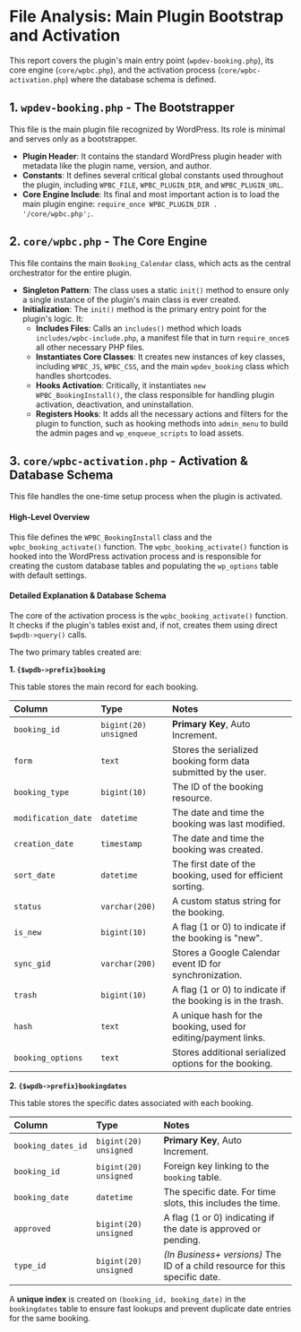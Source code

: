 # File Analysis: Main Plugin Bootstrap and Activation

This report covers the plugin's main entry point (`wpdev-booking.php`), its core engine (`core/wpbc.php`), and the activation process (`core/wpbc-activation.php`) where the database schema is defined.

## 1. `wpdev-booking.php` - The Bootstrapper

This file is the main plugin file recognized by WordPress. Its role is minimal and serves only as a bootstrapper.

- **Plugin Header**: It contains the standard WordPress plugin header with metadata like the plugin name, version, and author.
- **Constants**: It defines several critical global constants used throughout the plugin, including `WPBC_FILE`, `WPBC_PLUGIN_DIR`, and `WPBC_PLUGIN_URL`.
- **Core Engine Include**: Its final and most important action is to load the main plugin engine: `require_once WPBC_PLUGIN_DIR . '/core/wpbc.php';`.

## 2. `core/wpbc.php` - The Core Engine

This file contains the main `Booking_Calendar` class, which acts as the central orchestrator for the entire plugin.

- **Singleton Pattern**: The class uses a static `init()` method to ensure only a single instance of the plugin's main class is ever created.
- **Initialization**: The `init()` method is the primary entry point for the plugin's logic. It:
  - **Includes Files**: Calls an `includes()` method which loads `includes/wpbc-include.php`, a manifest file that in turn `require_once`s all other necessary PHP files.
  - **Instantiates Core Classes**: It creates new instances of key classes, including `WPBC_JS`, `WPBC_CSS`, and the main `wpdev_booking` class which handles shortcodes.
  - **Hooks Activation**: Critically, it instantiates `new WPBC_BookingInstall()`, the class responsible for handling plugin activation, deactivation, and uninstallation.
  - **Registers Hooks**: It adds all the necessary actions and filters for the plugin to function, such as hooking methods into `admin_menu` to build the admin pages and `wp_enqueue_scripts` to load assets.

## 3. `core/wpbc-activation.php` - Activation & Database Schema

This file handles the one-time setup process when the plugin is activated.

#### High-Level Overview
This file defines the `WPBC_BookingInstall` class and the `wpbc_booking_activate()` function. The `wpbc_booking_activate()` function is hooked into the WordPress activation process and is responsible for creating the custom database tables and populating the `wp_options` table with default settings.

#### Detailed Explanation & Database Schema
The core of the activation process is the `wpbc_booking_activate()` function. It checks if the plugin's tables exist and, if not, creates them using direct `$wpdb->query()` calls.

The two primary tables created are:

**1. `{$wpdb->prefix}booking`**

This table stores the main record for each booking.

| Column | Type | Notes |
| :--- | :--- | :--- |
| `booking_id` | `bigint(20) unsigned` | **Primary Key**, Auto Increment. |
| `form` | `text` | Stores the serialized booking form data submitted by the user. |
| `booking_type` | `bigint(10)` | The ID of the booking resource. |
| `modification_date` | `datetime` | The date and time the booking was last modified. |
| `creation_date` | `timestamp` | The date and time the booking was created. |
| `sort_date` | `datetime` | The first date of the booking, used for efficient sorting. |
| `status` | `varchar(200)` | A custom status string for the booking. |
| `is_new` | `bigint(10)` | A flag (1 or 0) to indicate if the booking is "new". |
| `sync_gid` | `varchar(200)` | Stores a Google Calendar event ID for synchronization. |
| `trash` | `bigint(10)` | A flag (1 or 0) to indicate if the booking is in the trash. |
| `hash` | `text` | A unique hash for the booking, used for editing/payment links. |
| `booking_options` | `text` | Stores additional serialized options for the booking. |

**2. `{$wpdb->prefix}bookingdates`**

This table stores the specific dates associated with each booking.

| Column | Type | Notes |
| :--- | :--- | :--- |
| `booking_dates_id` | `bigint(20) unsigned` | **Primary Key**, Auto Increment. |
| `booking_id` | `bigint(20) unsigned` | Foreign key linking to the `booking` table. |
| `booking_date` | `datetime` | The specific date. For time slots, this includes the time. |
| `approved` | `bigint(20) unsigned` | A flag (1 or 0) indicating if the date is approved or pending. |
| `type_id` | `bigint(20) unsigned`| *(In Business+ versions)* The ID of a child resource for this specific date. |

A **unique index** is created on `(booking_id, booking_date)` in the `bookingdates` table to ensure fast lookups and prevent duplicate date entries for the same booking.